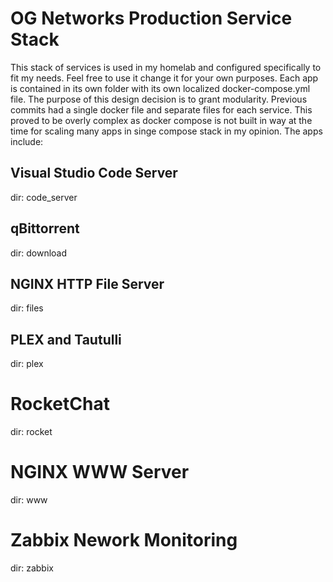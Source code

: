 # OG Networks Production Service Stack
This stack of services is used in my homelab and configured specifically to fit my needs. Feel free to use it change it for your own purposes. Each app is contained in its own folder with its own localized docker-compose.yml file. The purpose of this design decision is to grant modularity. Previous commits had a single docker file and separate files for each service. This proved to be overly complex as docker compose is not built in way at the time for scaling many apps in singe compose stack in my opinion. The apps include:

## Visual Studio Code Server
dir: code_server

## qBittorrent
dir: download

## NGINX HTTP File Server
dir: files

## PLEX and Tautulli
dir: plex

# RocketChat
dir: rocket

# NGINX WWW Server
dir: www

# Zabbix Nework Monitoring
dir: zabbix